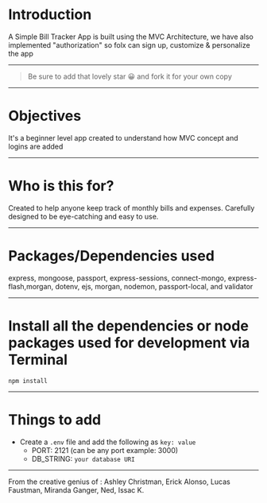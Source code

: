 # Introduction

A Simple Bill Tracker App is built using the MVC Architecture, we have also implemented "authorization" so folx can sign up, customize & personalize the app 

---

> Be sure to add that lovely star 😀 and fork it for your own copy

---

# Objectives

 It's a beginner level app created to understand how MVC concept and logins are added

---

# Who is this for? 

Created to help anyone keep track of monthly bills and expenses. Carefully designed to be eye-catching and easy to use.

---

# Packages/Dependencies used 

express, mongoose, passport, express-sessions, connect-mongo, express-flash,morgan, dotenv, ejs,  morgan, nodemon, passport-local, and validator

---

# Install all the dependencies or node packages used for development via Terminal

`npm install` 

---

# Things to add

- Create a `.env` file and add the following as `key: value` 
  - PORT: 2121 (can be any port example: 3000) 
  - DB_STRING: `your database URI` 
 ---
 
 From the creative genius of :
 Ashley Christman,
 Erick Alonso,
 Lucas Faustman, 
 Miranda Ganger,
 Ned,
 Issac K.



